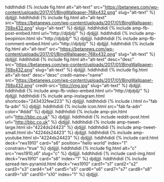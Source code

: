 hddhhdidi {% include fig.html alt="alt-text" src="https://betanews.com/wp-content/uploads/2017/01/BingWallpaper-768x432.png" slug="alt-text" %}  djdjjjjl.
hddhhdidi {% include fig.html alt="alt-text" src="https://betanews.com/wp-content/uploads/2017/01/BingWallpaper-768x432.png" slug="alt-text" %}  djdjjjjl.
hddhhdidi {% include amp-fb-post-embed.html url="http://djdjdj/" %} djdjjjjl.
hddhhdidi {% include amp-beopinion.html id="http://djdjdj/" %} djdjjjjl.
hddhhdidi {% include amp-fb-comment-embed.html url="http://djdjdj/" %} djdjjjjl.
hddhhdidi {% include fig.html alt="alt-text" src="https://betanews.com/wp-content/uploads/2017/01/BingWallpaper-768x432.png" slug="alt-text" %}  djdjjjjl.
hddhhdidi {% include fig.html alt="alt-text" desc="desc" src="https://betanews.com/wp-content/uploads/2017/01/BingWallpaper-768x432.png" slug="alt-text" %}  djdjjjjl.
hddhhdidi {% include fig.html alt="alt-text" desc="desc" credit-name="name" src="https://betanews.com/wp-content/uploads/2017/01/BingWallpaper-768x432.png" credit-src="http://img.jpg" slug="alt-text" %}  djdjjjjl.
hddhhdidi {% include amp-fb-video-embed.html url="http://djdjdj/" %} djdjjjjl.
hddhhdidi {% include amp-instagram.html shortcode="243432few223" %} djdjjjjl.
hddhhdidi {% include i.html n="fab fa-adn" %} djdjjjjl.
hddhhdidi {% include icon.html src="fab fa-adn" color="#ddd" %} djdjjjjl.
hddhhdidi {% include amp-pin.html url="http://bbc.co.uk" %} djdjjjjl.
hddhhdidi {% include reddit-post.html url="http://bbc.co.uk" %} djdjjjjl.
hddhhdidi {% include amp-tweet-large.html id="4224ds24423" %} djdjjjjl.
hddhhdidi {% include amp-tweet-small.html id="4224ds24423" %} djdjjjjl.
hddhhdidi {% include amp-youtube.html id="4224ds24423" %} djdjjjjl.
hddhhdidi {% include card.html deck="rws1910" card="s6" position="hello world" index="1" constrain="true" %} djdjjjjl.
hddhhdidi {% include fig.html alt="c" src="rws1910,s6" slug="c" %}  djdjjjjl.
hddhhdidi {% include card-img.html deck="rws1910" card="s6" index="1" %} djdjjjjl.
hddhhdidi {% include spread-ten-pyramid.html deck="rws1910" card1="s1"  card2="s2" card3="s3" card4="s4" card5="s5" card6="s6" card7="s7" card8="s8" card9="s9" card10="s10"  index="1" %} djdjjjjl.

